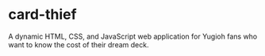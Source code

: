 # card-thief

A dynamic HTML, CSS, and JavaScript web application for Yugioh fans who want to know the cost of their dream deck.

